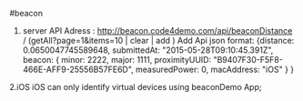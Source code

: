 #beacon
1. server
API Adress :   http://beacon.code4demo.com/api/beaconDistance / (getAll?page=1&items=10  |  clear  |   add )
Add Api  json format:
{distance: 0.0650047745589648,
submittedAt: "2015-05-28T09:10:45.391Z",
beacon: {
minor: 2222,
major: 1111,
proximityUUID: "B9407F30-F5F8-466E-AFF9-25556B57FE6D",
measuredPower: 0,
macAddress: "iOS"
}
}
  
2.iOS
   iOS can only identify virtual devices using beaconDemo App;

